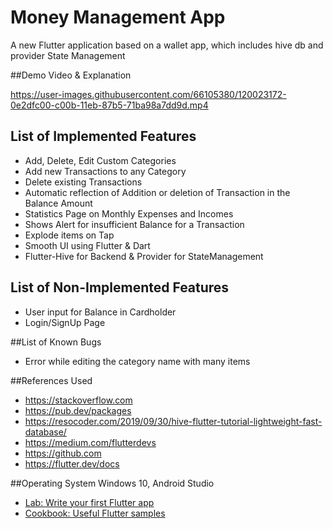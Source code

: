 # Money Management App

A new Flutter application based on a wallet app, which includes hive db and provider State Management

##Demo Video & Explanation

https://user-images.githubusercontent.com/66105380/120023172-0e2dfc00-c00b-11eb-87b5-71ba98a7dd9d.mp4



## List of Implemented Features
- Add, Delete, Edit Custom Categories
- Add new Transactions to any Category
- Delete existing Transactions
- Automatic reflection of Addition or deletion of Transaction in the Balance Amount
- Statistics Page on Monthly Expenses and Incomes
- Shows Alert for insufficient Balance for a Transaction
- Explode items on Tap
- Smooth UI using Flutter & Dart
- Flutter-Hive for Backend & Provider for StateManagement

## List of Non-Implemented Features
- User input for Balance in Cardholder
- Login/SignUp Page

##List of Known Bugs
- Error while editing the category name with many items

##References Used
- https://stackoverflow.com
- https://pub.dev/packages
- https://resocoder.com/2019/09/30/hive-flutter-tutorial-lightweight-fast-database/
- https://medium.com/flutterdevs
- https://github.com
- https://flutter.dev/docs

##Operating System
Windows 10, Android Studio


- [Lab: Write your first Flutter app](https://flutter.dev/docs/get-started/codelab)
- [Cookbook: Useful Flutter samples](https://flutter.dev/docs/cookbook)

